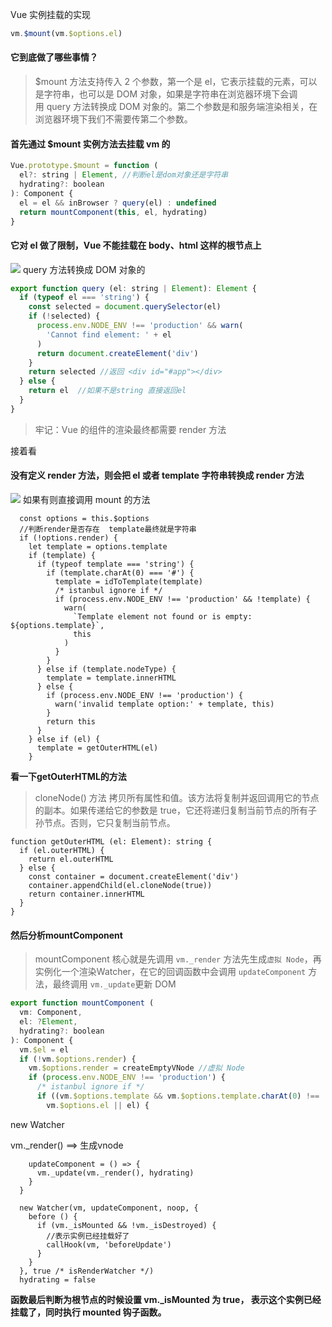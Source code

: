 Vue 实例挂载的实现

```javascript
vm.$mount(vm.$options.el) 
```
#### 它到底做了哪些事情？
> $mount 方法支持传入 2 个参数，第一个是 el，它表示挂载的元素，可以是字符串，也可以是 DOM 对象，如果是字符串在浏览器环境下会调用 query 方法转换成 DOM 对象的。第二个参数是和服务端渲染相关，在浏览器环境下我们不需要传第二个参数。

#### 首先通过 $mount 实例方法去挂载 vm 的
```javascript
Vue.prototype.$mount = function (
  el?: string | Element, //判断el是dom对象还是字符串
  hydrating?: boolean
): Component {
  el = el && inBrowser ? query(el) : undefined
  return mountComponent(this, el, hydrating)
}

```

#### 它对 el 做了限制，Vue 不能挂载在 body、html 这样的根节点上
![](http://book.52react.cn/20190321225828.png)
query 方法转换成 DOM 对象的
```javascript
export function query (el: string | Element): Element {
  if (typeof el === 'string') {
    const selected = document.querySelector(el)
    if (!selected) {
      process.env.NODE_ENV !== 'production' && warn(
        'Cannot find element: ' + el
      )
      return document.createElement('div')
    }
    return selected //返回 <div id="#app"></div>
  } else {
    return el  //如果不是string 直接返回el
  }
}
```

> 牢记：Vue 的组件的渲染最终都需要 render 方法

接着看

#### 没有定义 render 方法，则会把 el 或者 template 字符串转换成 render 方法
![](http://book.52react.cn/20190321222849.png)
如果有则直接调用 mount 的方法
```
  const options = this.$options
  //判断render是否存在  template最终就是字符串
  if (!options.render) {
    let template = options.template
    if (template) {
      if (typeof template === 'string') {
        if (template.charAt(0) === '#') {
          template = idToTemplate(template)
          /* istanbul ignore if */
          if (process.env.NODE_ENV !== 'production' && !template) {
            warn(
              `Template element not found or is empty: ${options.template}`,
              this
            )
          }
        }
      } else if (template.nodeType) {
        template = template.innerHTML
      } else {
        if (process.env.NODE_ENV !== 'production') {
          warn('invalid template option:' + template, this)
        }
        return this
      }
    } else if (el) {
      template = getOuterHTML(el)
    }
```
**看一下getOuterHTML的方法**

> cloneNode() 方法 拷贝所有属性和值。该方法将复制并返回调用它的节点的副本。如果传递给它的参数是 true，它还将递归复制当前节点的所有子孙节点。否则，它只复制当前节点。

```
function getOuterHTML (el: Element): string {
  if (el.outerHTML) {
    return el.outerHTML
  } else {
    const container = document.createElement('div')
    container.appendChild(el.cloneNode(true))
    return container.innerHTML
  }
}
```

#### 然后分析mountComponent

> mountComponent 核心就是先调用 `vm._render` 方法先生成`虚拟 Node`，再实例化一个渲染Watcher，在它的回调函数中会调用 `updateComponent` 方法，最终调用 `vm._update`更新 DOM

```javascript
export function mountComponent (
  vm: Component,
  el: ?Element,
  hydrating?: boolean
): Component {
  vm.$el = el
  if (!vm.$options.render) {
    vm.$options.render = createEmptyVNode //虚拟 Node
    if (process.env.NODE_ENV !== 'production') {
      /* istanbul ignore if */
      if ((vm.$options.template && vm.$options.template.charAt(0) !== '#') ||
        vm.$options.el || el) {
```

new Watcher

vm._render() ==> 生成vnode
```
    updateComponent = () => {
      vm._update(vm._render(), hydrating)
    }
  }

  new Watcher(vm, updateComponent, noop, {
    before () {
      if (vm._isMounted && !vm._isDestroyed) {
        //表示实例已经挂载好了
        callHook(vm, 'beforeUpdate')
      }
    }
  }, true /* isRenderWatcher */)
  hydrating = false
```

**函数最后判断为根节点的时候设置 vm._isMounted 为 true， 表示这个实例已经挂载了，同时执行 mounted 钩子函数。**